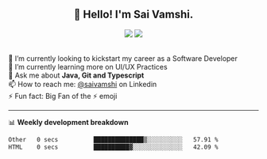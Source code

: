 <h2 align="center">👋 Hello! I'm Sai Vamshi.</h2>

 <div align="center">
<a href="https://www.linkedin.com/in/saivamshi"><img src="https://img.shields.io/badge/linkedin-%230077B5.svg?&style=for-the-badge&logo=linkedin&logoColor=white" /></a>
<a href="https://discord.com/users/928351812866691133"><img src="https://img.shields.io/badge/discord-808080.svg?&style=for-the-badge&logo=discord&logoColor=white" /></a>

</div>
<br/>

🔭 I’m currently looking to kickstart my career as a Software Developer <br/>
🌱 I’m currently learning more on UI/UX Practices<br/>
💬 Ask me about **Java, Git and Typescript**<br/>
📫 How to reach me: [@saivamshi](https://www.linkedin.com/in/saivamshi) on Linkedin<br/>
⚡ Fun fact: Big Fan of the :zap: emoji<br/>

-------

📊 **Weekly development breakdown**
<!--START_SECTION:waka-->

```txt
Other   0 secs          ██████████████▒░░░░░░░░░░   57.91 %
HTML    0 secs          ██████████▓░░░░░░░░░░░░░░   42.09 %
```

<!--END_SECTION:waka-->








<!--

**Languages and Tools:**
<div>
<a href="https:#" target="_blank" rel="noreferrer"> <img src="https://img.icons8.com/color/512/java-coffee-cup-logo--v1.png" alt="java" width="40" height="40"/> </a>  
<a href="#" target="_blank" rel="noreferrer"> <img src="https://img.icons8.com/color/512/c-programming.png" alt="c" width="40" height="40"/> </a> 
<a href="#" target="_blank" rel="noreferrer"> <img src="https://img.icons8.com/color/512/c-plus-plus-logo.png" alt="c++" width="40" height="40"/> </a> 
<a href="#" target="_blank" rel="noreferrer"> <img src="https://img.icons8.com/color/512/typescript.png" alt="typescript" width="40" height="40"/> </a>
<a href="#" target="_blank" rel="noreferrer"> <img src="https://img.icons8.com/color/512/javascript.png" alt="javascript" width="40" height="40"/></a>
<a href="#" target="_blank" rel="noreferrer"> <img src="https://img.icons8.com/color/512/html-5.png" alt="html" width="40" height="40"/></a>
<a href="#" target="_blank" rel="noreferrer"> <img src="https://img.icons8.com/color/512/css3.png" alt="css" width="40" height="40"/></a> 
<a href="#" target="_blank" rel="noreferrer"> <img src="https://img.icons8.com/color/512/firebase.png" alt="firebase" width="40" height="40"/> </a> 
<a href="#" target="_blank" rel="noreferrer"> <img src="https://img.icons8.com/color/512/my-sql.png" alt="mysql" width="40" height="40"/> </a> 
<a href="#" target="_blank" rel="noreferrer"> <img src="https://img.icons8.com/color/512/bash.png" alt="bash" width="40" height="40"/> </a> 
</div>
-->


</div>
  


</div>

